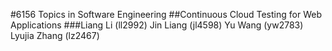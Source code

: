 #6156 Topics in Software Engineering
##Continuous Cloud Testing for Web Applications
###Liang Li (ll2992) Jin Liang (jl4598) Yu Wang (yw2783) Lyujia Zhang
(lz2467)
